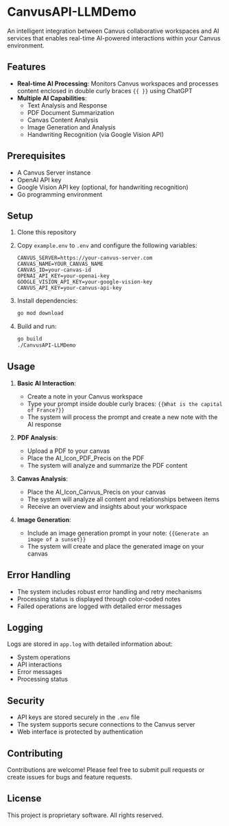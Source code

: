 # CanvusAPI-LLMDemo

An intelligent integration between Canvus collaborative workspaces and AI services that enables real-time AI-powered interactions within your Canvus environment.

## Features

- **Real-time AI Processing**: Monitors Canvus workspaces and processes content enclosed in double curly braces `{{ }}` using ChatGPT
- **Multiple AI Capabilities**:
  - Text Analysis and Response
  - PDF Document Summarization
  - Canvas Content Analysis
  - Image Generation and Analysis
  - Handwriting Recognition (via Google Vision API)

## Prerequisites

- A Canvus Server instance
- OpenAI API key
- Google Vision API key (optional, for handwriting recognition)
- Go programming environment

## Setup

1. Clone this repository
2. Copy `example.env` to `.env` and configure the following variables:
   ```
   CANVUS_SERVER=https://your-canvus-server.com
   CANVAS_NAME=YOUR_CANVAS_NAME
   CANVAS_ID=your-canvas-id
   OPENAI_API_KEY=your-openai-key
   GOOGLE_VISION_API_KEY=your-google-vision-key
   CANVUS_API_KEY=your-canvus-api-key
   ```

3. Install dependencies:
   ```bash
   go mod download
   ```

4. Build and run:
   ```bash
   go build
   ./CanvusAPI-LLMDemo
   ```

## Usage

1. **Basic AI Interaction**:
   - Create a note in your Canvus workspace
   - Type your prompt inside double curly braces: `{{What is the capital of France?}}`
   - The system will process the prompt and create a new note with the AI response

2. **PDF Analysis**:
   - Upload a PDF to your canvas
   - Place the AI_Icon_PDF_Precis on the PDF
   - The system will analyze and summarize the PDF content

3. **Canvas Analysis**:
   - Place the AI_Icon_Canvus_Precis on your canvas
   - The system will analyze all content and relationships between items
   - Receive an overview and insights about your workspace

4. **Image Generation**:
   - Include an image generation prompt in your note: `{{Generate an image of a sunset}}`
   - The system will create and place the generated image on your canvas

## Error Handling

- The system includes robust error handling and retry mechanisms
- Processing status is displayed through color-coded notes
- Failed operations are logged with detailed error messages

## Logging

Logs are stored in `app.log` with detailed information about:
- System operations
- API interactions
- Error messages
- Processing status

## Security

- API keys are stored securely in the `.env` file
- The system supports secure connections to the Canvus server
- Web interface is protected by authentication

## Contributing

Contributions are welcome! Please feel free to submit pull requests or create issues for bugs and feature requests.

## License

This project is proprietary software. All rights reserved.
